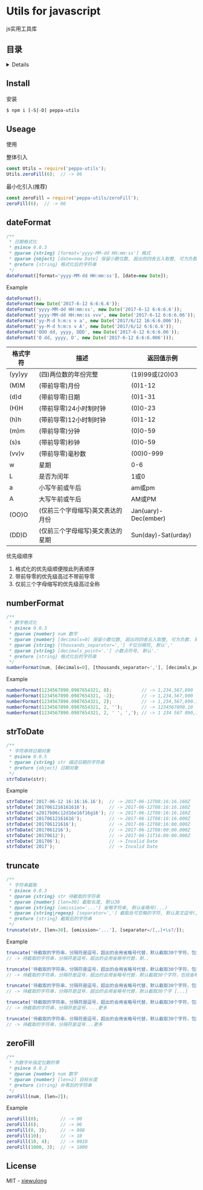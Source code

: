 # Utils for javascript

js实用工具库

## 目录

<details>

* [安装](#install)
* [使用](#useage)
* [日期格式化](#dateFormat)
* [数字格式化](#numberFormat)
* [字符串转日期对象](#strToDate)
* [字符串截取](#truncate)
* [为数字补指定位数的零](#zeroFill)
* [License](#license)

</details>

## Install

安装

```bash
$ npm i [-S|-D] peppa-utils
```

## Useage

使用

整体引入

```js
const Utils = require('peppa-utils');
Utils.zeroFill(6);  // -> 06
```

最小化引入(推荐)

```js
const zeroFill = require('peppa-utils/zeroFill');
zeroFill(6);  // -> 06
```

## dateFormat

```js
/**
 * 日期格式化
 * @since 0.0.3
 * @param {string} [format='yyyy-MM-dd HH:mm:ss'] 格式
 * @param {object} [date=new Date] 保留小数位数, 超出则四舍五入取整, 可为负数. 默认0不保留小数
 * @return {string} 格式化后的字符串
 */
dateFormat([format='yyyy-MM-dd HH:mm:ss'], [date=new Date]);
```

Example

```js
dateFormat();                                                           // -> 格式为'yyyy-MM-dd HH:mm:ss'的当前时间
dateFormat(new Date('2017-6-12 6:6:6.6'));                              // -> 2017-06-11 06:06:06
dateFormat('yyyy-MM-dd HH:mm:ss', new Date('2017-6-12 6:6:6.6'));       // -> 2017-06-12 06:06:06
dateFormat('yyyy-MM-dd HH:mm:ss vvv', new Date('2017-6-12 6:6:6.06'));  // -> 2017-06-12 06:06:06 060
dateFormat('yy-M-d h:m:s v a', new Date('2017/6/12 16:6:6.006'));       // -> 17-6-12 5:6:6 6 pm
dateFormat('yy-M-d h:m:s v A', new Date('2017/6/12 6:6:6.6'));          // -> 17-6-12 7:6:6 600 AM
dateFormat('OOO dd, yyyy, DDD', new Date('2017-6-12 6:6:6.06'));        // -> Jul 12, 2017, Mon
dateFormat('O dd, yyyy, D', new Date('2017-6-12 6:6:6.006')));          // -> July 12, 2017, Monday
```

格式字符 | 描述 | 返回值示例
-|-|-
(yy)yy | (四)两位数的年份完整 | (19)99或(20)03
(M)M | (带前导零)月份 | (0)1-12
(d)d | (带前导零)日期 | (0)1-31
(H)H | (带前导零)24小时制时钟 | (0)0-23
(h)h | (带前导零)12小时制时钟 | (0)1-12
(m)m | (带前导零)分钟 | (0)0-59
(s)s | (带前导零)秒钟 | (0)0-59
(vv)v | (带前导零)毫秒数 | (00)0-999
w | 星期 | 0-6
L | 是否为闰年 | 1或0
a | 小写午前或午后 | am或pm
A | 大写午前或午后 | AM或PM
(OO)O | (仅前三个字母缩写)英文表达的月份 | Jan(uary)-Dec(ember)
(DD)D | (仅前三个字母缩写)英文表达的星期 | Sun(day)-Sat(urday)

优先级顺序

1. 格式化的优先级顺便按此列表顺序
2. 带前导零的优先级高过不带前导零
3. 仅前三个字母缩写的优先级高过全称

## numberFormat

```js
/**
 * 数字格式化
 * @since 0.0.3
 * @param {number} num 数字
 * @param {number} [decimals=0] 保留小数位数, 超出则四舍五入取整, 可为负数. 默认0不保留小数
 * @param {string} [thousands_separator=','] 千位分隔符, 默认','
 * @param {string} [decimals_point='.'] 小数点符号, 默认'.'
 * @return {string} 格式化后的字符串
 */
numberFormat(num, [decimals=0], [thousands_separator=','], [decimals_point='.']);
```

Example

```js
numberFormat(1234567890.0987654321, 0);           // -> 1,234,567,890
numberFormat(1234567890.0987654321, -2);          // -> 1,234,567,900
numberFormat(1234567890.0987654321, 2);           // -> 1,234,567,890.10
numberFormat(1234567890.0987654321, 2, '');       // -> 1234567890.10
numberFormat(1234567890.0987654321, 2, ' ', ','); // -> 1 234 567 890,10
```

## strToDate

```js
/**
 * 字符串转日期对象
 * @since 0.0.5
 * @param {string} str 描述日期的字符串
 * @return {object} 日期对象
 */
strToDate(str);
```

Example

```js
strToDate('2017-06-12 16:16:16.16');  // -> 2017-06-12T08:16:16.160Z
strToDate('2017061216161616');        // -> 2017-06-12T08:16:16.160Z
strToDate('a2017b06c12d16e16f16g16'); // -> 2017-06-12T08:16:16.160Z
strToDate('20170612161616');          // -> 2017-06-12T08:16:16.000Z
strToDate('201706121616');            // -> 2017-06-12T08:16:00.000Z
strToDate('2017061216');              // -> 2017-06-12T08:00:00.000Z
strToDate('20170612');                // -> 2017-06-11T16:00:00.000Z
strToDate('201706');                  // -> Invalid Date
strToDate('2017');                    // -> Invalid Date
```

## truncate

```js
/**
 * 字符串截取
 * @since 0.0.3
 * @param {string} str 待截取的字符串
 * @param {number} [len=30] 截取长度, 默认30
 * @param {string} [omission='...'] 省略字符串, 默认省略号(...)
 * @param {string|regexp} [separator=','] 截取处可忽略的字符, 默认英文逗号(,)
 * @return {string} 截取后的字符串
 */
truncate(str, [len=30], [omission='...'], [separator=/[,，]+\s?/]);
```

Example

```js
truncate('待截取的字符串，分隔符是逗号，超出的会用省略号代替，默认截取30个字符，包括省略字符串的长度，可设置。');
// -> 待截取的字符串，分隔符是逗号，超出的会用省略号代替，默..

truncate('待截取的字符串，分隔符是逗号，超出的会用省略号代替，默认截取30个字符，包括省略字符串的长度，可设置。', 60);
// -> 待截取的字符串，分隔符是逗号，超出的会用省略号代替，默认截取30个字符，包括省略字符串的长度，可设置。

truncate('待截取的字符串，分隔符是逗号，超出的会用省略号代替，默认截取30个字符，包括省略字符串的长度，可设置。', 40, ' [...]');
// -> 待截取的字符串，分隔符是逗号，超出的会用省略号代替，默认截取30个字 [...]

truncate('待截取的字符串，分隔符是逗号，超出的会用省略号代替，默认截取30个字符，包括省略字符串的长度，可设置。', 20, '...更多', '');
// -> 待截取的字符串，分隔符是逗号，...更多

truncate('待截取的字符串，分隔符是逗号，超出的会用省略号代替，默认截取30个字符，包括省略字符串的长度，可设置。', 20, '...更多', '，');
// -> 待截取的字符串，分隔符是逗号...更多
```

## zeroFill

```js
/**
 * 为数字补指定位数的零
 * @since 0.0.2
 * @param {number} num 数字
 * @param {number} [len=2] 目标长度
 * @return {string} 补零后的字符串
 */
zeroFill(num, [len=2]);
```

Example

```js
zeroFill(0);        // -> 00
zeroFill(6);        // -> 06
zeroFill(8, 3);     // -> 008
zeroFill(10);       // -> 10
zeroFill(10, 4);    // -> 0010
zeroFill(1000, 3);  // -> 1000
```

## License

MIT - [xiewulong](https://github.com/xiewulong)
